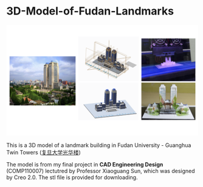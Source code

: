 # 3D-Model-of-Fudan-Landmarks

![](./misc/cover.png)

This is a 3D model of a landmark building in Fudan University - Guanghua Twin Towers ([复旦大学光华楼](http://www.fudan.edu.cn/entries/view/731/))

The model is from my final project in <b>CAD Engineering Design</b> (COMP110007) lectutred by Professor Xiaoguang Sun, which was designed by Creo 2.0. The stl file is provided for downloading.




